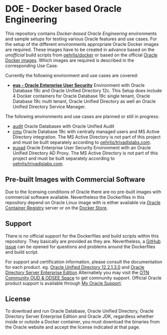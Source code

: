# DOE - Docker based Oracle Engineering

This repository contains *Docker-based Oracle Engineering* environments and sample setups for testing various Oracle features and use cases. For the setup of the different environments appropriate Oracle Docker images are required. These images have to be created in advance based on the *unofficial* build scripts from [oehrlis/docker](https://github.com/oehrlis/docker) or based on the official [Oracle Docker images](https://github.com/oracle/docker-images). Which images are required is described in the corresponding Use Case.

Currently the following environment and use cases are covered:

- [**eus - Oracle Enterprise User Security**](eus)  Environment with Oracle Database 19c and Oracle Unified Directory 12c. This Setup does include 4 Docker containers for Oracle Database 19c single tenant, Oracle Database 19c multi tenant, Oracle Unified Directory as well an Oracle Unified Directory Service Manager.

The following environments and use cases are planned or still in progress:

- [audit](audit) Oracle Databases with Oracle Unified Audit
- [cmu](cmu) Oracle Database 19c with centrally managed users and MS Active Directory integration. The MS Active Directory is not part of this project and must be built separately according to [oehrlis/trivadislabs.com](https://github.com/oehrlis/trivadislabs.com).
- [eusad](eusad) Oracle Enterprise User Security Environment with an Oracle Unified Directory AD Proxy. The MS Active Directory is not part of this project and must be built separately according to [oehrlis/trivadislabs.com](https://github.com/oehrlis/trivadislabs.com).

## Pre-built Images with Commercial Software

Due to the licensing conditions of Oracle there are no pre-built images with commercial software available. Nevertheless the Dockerfiles in this repository depend on Oracle Linux image with is either available via [Oracle Container Registry](https://container-registry.oracle.com) server or on the [Docker Store](https://store.docker.com/search?certification_status=certified&q=oracle&source=verified&type=image).

## Support

There is no official support for the Dockerfiles and build scripts within this repository. They basically are provided as they are. Nevertheless, a [GitHub issue](https://github.com/oehrlis/doe/issues) can be opened for questions and problems around the Dockerfiles and build script.

For support and certification information, please consult the documentation for each product. eg. [Oracle Unified Directory 12.2.1.3.0](https://https://docs.oracle.com/middleware/12213/oud/docs.htm) and [Oracle Directory Server Enterprise Edition](https://docs.oracle.com/cd/E29127_01/index.htm) Alternatiely you may visit the [OTN Community OUD & ODSEE Space](https://community.oracle.com/community/fusion_middleware/identity_management/oracle_directory_server_enterprise_edition_sun_dsee) to get community support. Official Oracle product support is available through [My Oracle Support](https://support.oracle.com/). 

## License

To download and run Oracle Database, Oracle Unified Directory, Oracle Directory Server Enterprise Edition and Oracle JDK, regardless whether inside or outside a Docker container, you must download the binaries from the Oracle website and accept the license indicated at that page.
